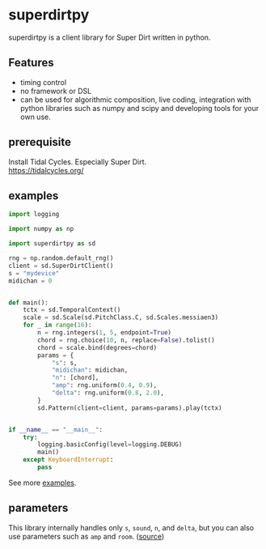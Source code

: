 # superdirtpy
superdirtpy is a client library for Super Dirt written in python.

## Features
- timing control
- no framework or DSL
- can be used for algorithmic composition, live coding, integration with python libraries such as numpy and scipy and developing tools for your own use.

## prerequisite
Install Tidal Cycles. Especially Super Dirt.  
https://tidalcycles.org/

## examples
```py
import logging

import numpy as np

import superdirtpy as sd

rng = np.random.default_rng()
client = sd.SuperDirtClient()
s = "mydevice"
midichan = 0


def main():
    tctx = sd.TemporalContext()
    scale = sd.Scale(sd.PitchClass.C, sd.Scales.messiaen3)
    for _ in range(16):
        n = rng.integers(1, 5, endpoint=True)
        chord = rng.choice(10, n, replace=False).tolist()
        chord = scale.bind(degrees=chord)
        params = {
            "s": s,
            "midichan": midichan,
            "n": [chord],
            "amp": rng.uniform(0.4, 0.9),
            "delta": rng.uniform(0.8, 2.0),
        }
        sd.Pattern(client=client, params=params).play(tctx)


if __name__ == "__main__":
    try:
        logging.basicConfig(level=logging.DEBUG)
        main()
    except KeyboardInterrupt:
        pass
```
See more [examples](./examples/).

## parameters
This library internally handles only `s`, `sound`, `n`, and `delta`, but you can also use parameters such as `amp` and `room`. ([source](./superdirtpy/params.py))
